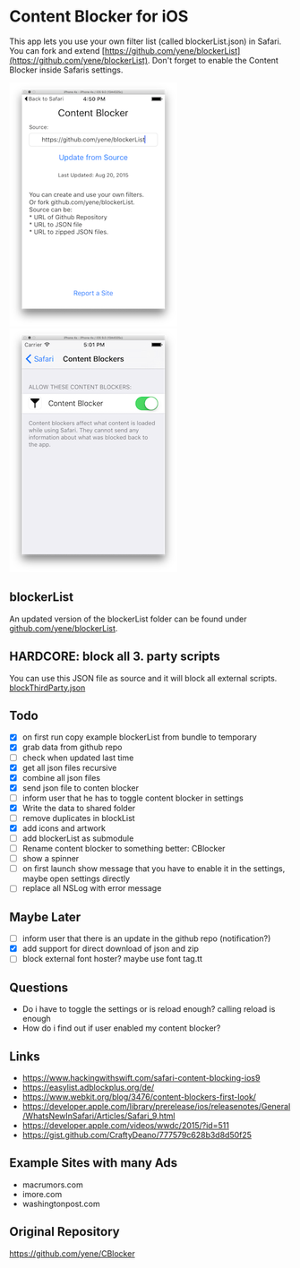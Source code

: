 # Content Blocker for iOS
This app lets you use your own filter list (called blockerList.json) in Safari. You can fork and extend [https://github.com/yene/blockerList](https://github.com/yene/blockerList). Don't forget to enable the Content Blocker inside Safaris settings.

![screenshot](screenshots/v2.png)![settings](screenshots/settings.png)

## blockerList
An updated version of the blockerList folder can be found under [github.com/yene/blockerList](https://github.com/yene/blockerList).

## HARDCORE: block all 3. party scripts
You can use this JSON file as source and it will block all external scripts. [blockThirdParty.json](blockThirdParty.json)

## Todo
- [X] on first run copy example blockerList from bundle to temporary
- [X] grab data from github repo
- [ ] check when updated last time
- [X] get all json files recursive
- [X] combine all json files
- [X] send json file to conten blocker 
- [ ] inform user that he has to toggle content blocker in settings
- [X] Write the data to shared folder
- [ ] remove duplicates in blockList
- [X] add icons and artwork
- [ ] add blockerList as submodule
- [ ] Rename content blocker to something better: CBlocker
- [ ] show a spinner
- [ ] on first launch show message that you have to enable it in the settings, maybe open settings directly
- [ ] replace all NSLog with error message

## Maybe Later
- [ ] inform user that there is an update in the github repo (notification?)
- [X] add support for direct download of json and zip
- [ ] block external font hoster? maybe use font tag.tt

## Questions
* Do i have to toggle the settings or is reload enough? calling reload is enough
* How do i find out if user enabled my content blocker?

## Links
* https://www.hackingwithswift.com/safari-content-blocking-ios9
* https://easylist.adblockplus.org/de/
* https://www.webkit.org/blog/3476/content-blockers-first-look/
* https://developer.apple.com/library/prerelease/ios/releasenotes/General/WhatsNewInSafari/Articles/Safari_9.html
* https://developer.apple.com/videos/wwdc/2015/?id=511
* https://gist.github.com/CraftyDeano/777579c628b3d8d50f25

## Example Sites with many Ads
* macrumors.com
* imore.com
* washingtonpost.com

## Original Repository
https://github.com/yene/CBlocker
